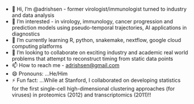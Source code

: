- 👋 Hi, I’m @adrishsen - former virologist/immunologist turned to industry and data analysis
- 👀 I’m interested - in virology, immunology, cancer progression and prediction models using pseudo-temporal trajectories, AI applications in diagnostics
- 🌱 I’m currently learning R, python, snakemake, nextflow, google cloud computing platforms
- 💞️ I’m looking to collaborate on exciting industry and academic real world problems that attempt to reconstruct timing from static data points
- 📫 How to reach me - adrishsen@gmail.com
- 😄 Pronouns: ...He/Him
- ⚡ Fun fact: ...While at Stanford, I collaborated on developing statistics for the first single-cell high-dimensional clustering approaches (for viruses) in proteomics (2012) and transcriptomics (2011)!!

<!---
adrishsen/adrishsen is a ✨ special ✨ repository because its `README.md` (this file) appears on your GitHub profile.
You can click the Preview link to take a look at your changes.
--->
